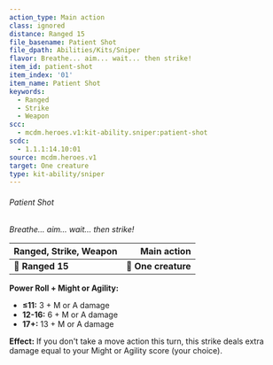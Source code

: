 ```yaml
---
action_type: Main action
class: ignored
distance: Ranged 15
file_basename: Patient Shot
file_dpath: Abilities/Kits/Sniper
flavor: Breathe... aim... wait... then strike!
item_id: patient-shot
item_index: '01'
item_name: Patient Shot
keywords:
  - Ranged
  - Strike
  - Weapon
scc:
  - mcdm.heroes.v1:kit-ability.sniper:patient-shot
scdc:
  - 1.1.1:14.10:01
source: mcdm.heroes.v1
target: One creature
type: kit-ability/sniper
---
```


###### Patient Shot

*Breathe... aim... wait... then strike!*

| **Ranged, Strike, Weapon** |     **Main action** |
| -------------------------- | ------------------: |
| **📏 Ranged 15**           | **🎯 One creature** |

**Power Roll + Might or Agility:**

- **≤11:** 3 + M or A damage
- **12-16:** 6 + M or A damage
- **17+:** 13 + M or A damage

**Effect:** If you don't take a move action this turn, this strike deals extra damage equal to your Might or Agility score (your choice).
